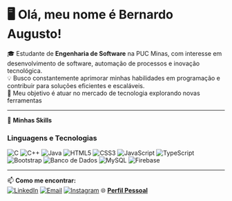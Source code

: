 # 🖥️ Olá, meu nome é **Bernardo Augusto**!  

🎓 Estudante de **Engenharia de Software** na PUC Minas, com interesse em desenvolvimento de software, automação de processos e inovação tecnológica.  
💡 Busco constantemente aprimorar minhas habilidades em programação e contribuir para soluções eficientes e escaláveis.  
🚀 Meu objetivo é atuar no mercado de tecnologia explorando novas ferramentas  

---

🚀 **Minhas Skills**

### Linguagens e Tecnologias
![C](https://img.shields.io/badge/C-A8B9CC?style=for-the-badge&logo=c&logoColor=white) ![C++](https://img.shields.io/badge/C++-00599C?style=for-the-badge&logo=cplusplus&logoColor=white) ![Java](https://img.shields.io/badge/Java-007396?style=for-the-badge&logo=java&logoColor=white) ![HTML5](https://img.shields.io/badge/HTML5-E34F26?style=for-the-badge&logo=html5&logoColor=white) ![CSS3](https://img.shields.io/badge/CSS3-1572B6?style=for-the-badge&logo=css3&logoColor=white) ![JavaScript](https://img.shields.io/badge/JavaScript-F7DF1E?style=for-the-badge&logo=javascript&logoColor=black) ![TypeScript](https://img.shields.io/badge/TypeScript-3178C6?style=for-the-badge&logo=typescript&logoColor=white)  ![Bootstrap](https://img.shields.io/badge/Bootstrap-7952B3?style=for-the-badge&logo=bootstrap&logoColor=white) ![Banco de Dados](https://img.shields.io/badge/Database-026E00?style=for-the-badge&logo=database&logoColor=white) ![MySQL](https://img.shields.io/badge/MySQL-4479A1?style=for-the-badge&logo=mysql&logoColor=white) ![Firebase](https://img.shields.io/badge/Firebase-FFCA28?style=for-the-badge&logo=firebase&logoColor=black)  

---

📫 **Como me encontrar:**  
[![LinkedIn](https://img.shields.io/badge/LinkedIn-0077B5?style=for-the-badge&logo=linkedin&logoColor=white)](https://www.linkedin.com/in/bernardo-lopes-3500b92b6/) [![Email](https://img.shields.io/badge/Email-D14836?style=for-the-badge&logo=gmail&logoColor=white)](mailto:b.lopes.software@gmail.com) [![Instagram](https://img.shields.io/badge/Instagram-E4405F?style=for-the-badge&logo=instagram&logoColor=white)](https://www.instagram.com/bernardoapl/) 🌐 [**Perfil Pessoal**](https://bernardoapl.github.io/SITE-PERFIL/)
